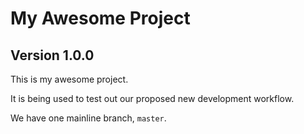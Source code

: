 # My Awesome Project
## Version 1.0.0

This is my awesome project.

It is being used to test out our proposed new development workflow.

We have one mainline branch, `master`.
